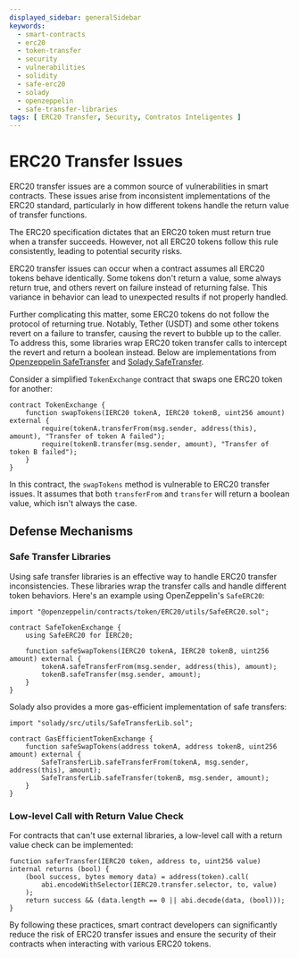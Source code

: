 ```yaml
---
displayed_sidebar: generalSidebar
keywords:
  - smart-contracts
  - erc20
  - token-transfer
  - security
  - vulnerabilities
  - solidity
  - safe-erc20
  - solady
  - openzeppelin
  - safe-transfer-libraries
tags: [ ERC20 Transfer, Security, Contratos Inteligentes ]
---
```


# ERC20 Transfer Issues

ERC20 transfer issues are a common source of vulnerabilities in smart contracts. These issues arise from inconsistent implementations of the ERC20 standard, particularly in how different tokens handle the return value of transfer functions.

The ERC20 specification dictates that an ERC20 token must return true when a transfer succeeds. However, not all ERC20 tokens follow this rule consistently, leading to potential security risks.

ERC20 transfer issues can occur when a contract assumes all ERC20 tokens behave identically. Some tokens don't return a value, some always return true, and others revert on failure instead of returning false. This variance in behavior can lead to unexpected results if not properly handled.

Further complicating this matter, some ERC20 tokens do not follow the protocol of returning true. Notably, Tether (USDT) and some other tokens revert on a failure to transfer, causing the revert to bubble up to the caller. To address this, some libraries wrap ERC20 token transfer calls to intercept the revert and return a boolean instead. Below are implementations from [Openzeppelin SafeTransfer](https://github.com/OpenZeppelin/openzeppelin-contracts/blob/master/contracts/token/ERC20/utils/SafeERC20.sol) and [Solady SafeTransfer](https://github.com/Vectorized/solady/blob/main/src/utils/SafeTransferLib.sol).

Consider a simplified `TokenExchange` contract that swaps one ERC20 token for another:

```solidity
contract TokenExchange {
    function swapTokens(IERC20 tokenA, IERC20 tokenB, uint256 amount) external {
        require(tokenA.transferFrom(msg.sender, address(this), amount), "Transfer of token A failed");
        require(tokenB.transfer(msg.sender, amount), "Transfer of token B failed");
    }
}
```

In this contract, the `swapTokens` method is vulnerable to ERC20 transfer issues. It assumes that both `transferFrom` and `transfer` will return a boolean value, which isn't always the case.

## Defense Mechanisms

### Safe Transfer Libraries

Using safe transfer libraries is an effective way to handle ERC20 transfer inconsistencies. These libraries wrap the transfer calls and handle different token behaviors. Here's an example using OpenZeppelin's `SafeERC20`:

```solidity
import "@openzeppelin/contracts/token/ERC20/utils/SafeERC20.sol";

contract SafeTokenExchange {
    using SafeERC20 for IERC20;

    function safeSwapTokens(IERC20 tokenA, IERC20 tokenB, uint256 amount) external {
        tokenA.safeTransferFrom(msg.sender, address(this), amount);
        tokenB.safeTransfer(msg.sender, amount);
    }
}
```

Solady also provides a more gas-efficient implementation of safe transfers:

```solidity
import "solady/src/utils/SafeTransferLib.sol";

contract GasEfficientTokenExchange {
    function safeSwapTokens(address tokenA, address tokenB, uint256 amount) external {
        SafeTransferLib.safeTransferFrom(tokenA, msg.sender, address(this), amount);
        SafeTransferLib.safeTransfer(tokenB, msg.sender, amount);
    }
}
```

### Low-level Call with Return Value Check

For contracts that can't use external libraries, a low-level call with a return value check can be implemented:

```solidity
function saferTransfer(IERC20 token, address to, uint256 value) internal returns (bool) {
    (bool success, bytes memory data) = address(token).call(
        abi.encodeWithSelector(IERC20.transfer.selector, to, value)
    );
    return success && (data.length == 0 || abi.decode(data, (bool)));
}
```

By following these practices, smart contract developers can significantly reduce the risk of ERC20 transfer issues and ensure the security of their contracts when interacting with various ERC20 tokens.
